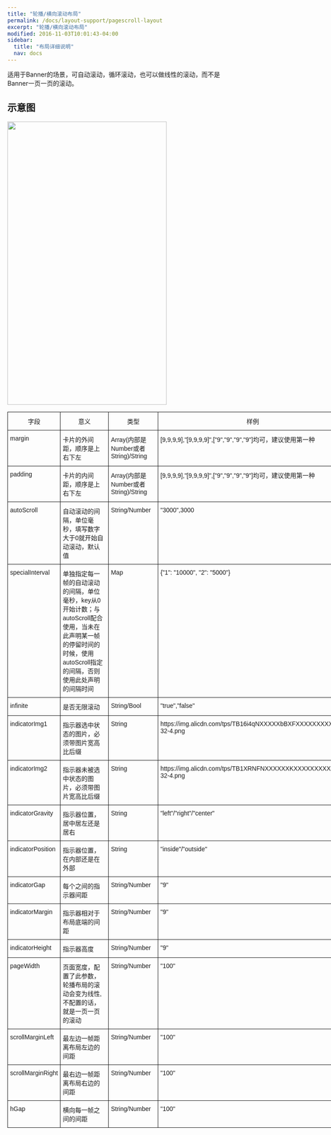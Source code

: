 ```yaml
---
title: "轮播/横向滚动布局"
permalink: /docs/layout-support/pagescroll-layout
excerpt: "轮播/横向滚动布局"
modified: 2016-11-03T10:01:43-04:00
sidebar:
  title: "布局详细说明"
  nav: docs
---
```


适用于Banner的场景，可自动滚动，循环滚动，也可以做线性的滚动，而不是Banner一页一页的滚动。

## 示意图

<img src="https://gw.alicdn.com/tfs/TB1vP0fQXXXXXaHapXXXXXXXXXX-720-1280.gif" width = "360" height = "640"/>

<style type="text/css">
.tg  {border-collapse:collapse;border-spacing:0;}
.tg td{font-family:Arial, sans-serif;font-size:14px;padding:10px 5px;border-style:solid;border-width:1px;overflow:hidden;word-break:normal;}
.tg th{font-family:Arial, sans-serif;font-size:14px;font-weight:normal;padding:10px 5px;border-style:solid;border-width:1px;overflow:hidden;word-break:normal;}
.tg .tg-yw4l{vertical-align:top}
</style>
<table class="tg" style="undefined;table-layout: fixed; width: 770px">
<colgroup>
<col style="width: 120px">
<col style="width: 302px">
<col style="width: 170px">
<col style="width: 202px">
</colgroup>
  <tr>
    <th class="tg-yw4l">字段</th>
    <th class="tg-yw4l">意义</th>
    <th class="tg-yw4l">类型</th>
    <th class="tg-yw4l">样例</th>
  </tr>
  <tr>
    <td class="tg-yw4l">margin</td>
    <td class="tg-yw4l">卡片的外间距，顺序是上右下左</td>
    <td class="tg-yw4l">Array(内部是Number或者String)/String</td>
    <td class="tg-yw4l">[9,9,9,9],"[9,9,9,9]",["9","9","9","9"]均可，建议使用第一种</td>
  </tr>
  <tr>
    <td class="tg-yw4l">padding</td>
    <td class="tg-yw4l">卡片的内间距，顺序是上右下左</td>
    <td class="tg-yw4l">Array(内部是Number或者String)/String</td>
    <td class="tg-yw4l">[9,9,9,9],"[9,9,9,9]",["9","9","9","9"]均可，建议使用第一种</td>
  </tr>
  <tr>
    <td class="tg-yw4l">autoScroll</td>
    <td class="tg-yw4l">自动滚动的间隔，单位毫秒，填写数字大于0就开始自动滚动，默认值</td>
    <td class="tg-yw4l">String/Number</td>
    <td class="tg-yw4l">"3000",3000</td>
  </tr>
  <tr>
    <td class="tg-yw4l">specialInterval</td>
    <td class="tg-yw4l">单独指定每一帧的自动滚动的间隔，单位毫秒，key从0开始计数；与autoScroll配合使用，当未在此声明某一帧的停留时间的时候，使用autoScroll指定的间隔，否则使用此处声明的间隔时间</td>
    <td class="tg-yw4l">Map</td>
    <td class="tg-yw4l">{"1": "10000", "2": "5000"}</td>
  </tr>
  <tr>
    <td class="tg-yw4l">infinite</td>
    <td class="tg-yw4l">是否无限滚动</td>
    <td class="tg-yw4l">String/Bool</td>
    <td class="tg-yw4l">"true","false"</td>
  </tr>
  <tr>
    <td class="tg-yw4l">indicatorImg1</td>
    <td class="tg-yw4l">指示器选中状态的图片，必须带图片宽高比后缀</td>
    <td class="tg-yw4l">String</td>
    <td class="tg-yw4l">https://img.alicdn.com/tps/TB16i4qNXXXXXbBXFXXXXXXXXXX-32-4.png</td>
  </tr>
  <tr>
    <td class="tg-yw4l">indicatorImg2</td>
    <td class="tg-yw4l">指示器未被选中状态的图片，必须带图片宽高比后缀</td>
    <td class="tg-yw4l">String</td>
    <td class="tg-yw4l">https://img.alicdn.com/tps/TB1XRNFNXXXXXXKXXXXXXXXXXXX-32-4.png</td>
  </tr>
  <tr>
    <td class="tg-yw4l">indicatorGravity</td>
    <td class="tg-yw4l">指示器位置，居中居左还是居右</td>
    <td class="tg-yw4l">String</td>
    <td class="tg-yw4l">"left"/"right"/"center"</td>
  </tr>
  <tr>
    <td class="tg-yw4l">indicatorPosition</td>
    <td class="tg-yw4l">指示器位置，在内部还是在外部</td>
    <td class="tg-yw4l">String</td>
    <td class="tg-yw4l">"inside"/"outside"</td>
  </tr>
  <tr>
    <td class="tg-yw4l">indicatorGap</td>
    <td class="tg-yw4l">每个之间的指示器间距</td>
    <td class="tg-yw4l">String/Number</td>
    <td class="tg-yw4l">"9"</td>
  </tr>
  <tr>
    <td class="tg-yw4l">indicatorMargin</td>
    <td class="tg-yw4l">指示器相对于布局底端的间距</td>
    <td class="tg-yw4l">String/Number</td>
    <td class="tg-yw4l">"9"</td>
  </tr>
  <tr>
    <td class="tg-yw4l">indicatorHeight</td>
    <td class="tg-yw4l">指示器高度</td>
    <td class="tg-yw4l">String/Number</td>
    <td class="tg-yw4l">"9"</td>
  </tr>
  <tr>
    <td class="tg-yw4l">pageWidth</td>
    <td class="tg-yw4l">页面宽度，配置了此参数，轮播布局的滚动会变为线性,不配置的话，就是一页一页的滚动</td>
    <td class="tg-yw4l">String/Number</td>
    <td class="tg-yw4l">"100"</td>
  </tr>
  <tr>
    <td class="tg-yw4l">scrollMarginLeft</td>
    <td class="tg-yw4l">最左边一帧距离布局左边的间距</td>
    <td class="tg-yw4l">String/Number</td>
    <td class="tg-yw4l">"100"</td>
  </tr>
  <tr>
    <td class="tg-yw4l">scrollMarginRight</td>
    <td class="tg-yw4l">最右边一帧距离布局右边的间距</td>
    <td class="tg-yw4l">String/Number</td>
    <td class="tg-yw4l">"100"</td>
  </tr>
  <tr>
    <td class="tg-yw4l">hGap</td>
    <td class="tg-yw4l">横向每一帧之间的间距</td>
    <td class="tg-yw4l">String/Number</td>
    <td class="tg-yw4l">"100"</td>
  </tr>
</table>

